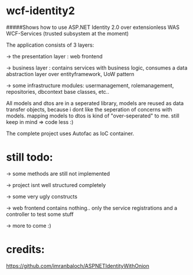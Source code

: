 wcf-identity2
=============

#####Shows how to use ASP.NET Identity 2.0 over extensionless WAS WCF-Services (trusted subsystem at the moment) 


The application consists of 3 layers:

  -> the presentation layer : web frontend
  
  -> business layer : contains services with business logic, consumes a data abstraction layer over entityframework,
                      UoW pattern
                      
  -> some infrastructure modules: usermanagement, rolemanagement, repositories, dbcontext base classes, etc.. 
  
All models and dtos are in a seperated library, models are reused as data transfer objects, because i dont
like the seperation of concerns with models. mapping models to dtos is kind of "over-seperated" to me. still keep 
in mind => code less :)

The complete project uses Autofac as IoC container.

still todo:
=============

  -> some methods are still not implemented
  
  -> project isnt well structured completely
  
  -> some very ugly constructs
  
  -> web frontend contains nothing.. only the service registrations and a controller to test some stuff
  
  -> more to come :)

credits:
=============
https://github.com/imranbaloch/ASPNETIdentityWithOnion

